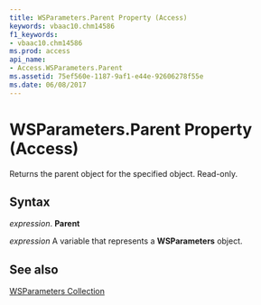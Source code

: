 ```yaml
---
title: WSParameters.Parent Property (Access)
keywords: vbaac10.chm14586
f1_keywords:
- vbaac10.chm14586
ms.prod: access
api_name:
- Access.WSParameters.Parent
ms.assetid: 75ef560e-1187-9af1-e44e-92606278f55e
ms.date: 06/08/2017
---
```



# WSParameters.Parent Property (Access)

Returns the parent object for the specified object. Read-only.


## Syntax

 _expression_. **Parent**

 _expression_ A variable that represents a **WSParameters** object.


## See also


[WSParameters Collection](Access.WSParameters.md)

